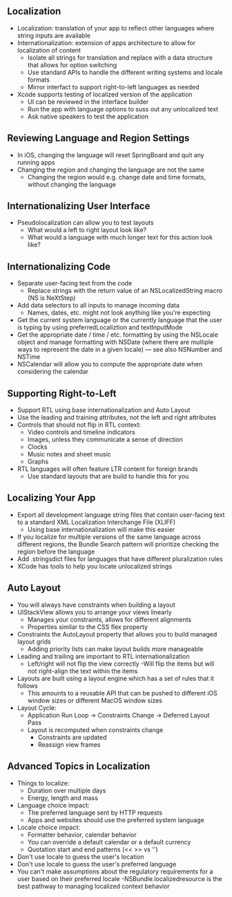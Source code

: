 ## Localization

- Localization: translation of your app to reflect other languages where string inputs are available
- Internationalization: extension of apps architecture to allow for localization of content
    - Isolate all strings for translation and replace with a data structure that allows for option switching
    - Use standard APIs to handle the different writing systems and locale formats
    - Mirror interfact to support right-to-left languages as needed
- Xcode supports testing of localized version of the application
    - UI can be reviewed in the interface builder
    - Run the app with language options to suss out any unlocalized text
    - Ask native speakers to test the application

## Reviewing Language and Region Settings

- In iOS, changing the language will reset SpringBoard and quit any running apps
- Changing the region and changing the language are not the same
    - Changing the region would e.g. change date and time formats, without changing the language

## Internationalizing User Interface

- Pseudolocalization can allow you to test layouts
    - What would a left to right layout look like?
    - What would a language with much longer text for this action look like?

## Internationalizing Code

- Separate user-facing text from the code
    - Replace strings with the return value of an NSLocalizedString macro (NS is NeXtStep)
- Add data selectors to all inputs to manage incoming data 
    - Names, dates, etc. might not look anything like you're expecting
- Get the current system language or the currently language that the user is typing by using preferredLocaliztion and textInputMode
- Get the appropriate date / time / etc. formatting by using the NSLocale object and manage formatting with NSDate  (where there are multiple ways to represent the date in a given locale) — see also NSNumber and NSTime
- NSCalendar will allow you to compute the appropriate date when considering the calendar 

## Supporting Right-to-Left

- Support RTL using base internationalization and Auto Layout
- Use the leading and training attributes, not the left and right attributes
- Controls that should not flip in RTL context:
    - Video controls and timeline indicators
    - Images, unless they communicate a sense of direction
    - Clocks
    - Music notes and sheet music
    - Graphs
- RTL languages will often feature LTR content for foreign brands
    - Use standard layouts that are build to handle this for you

## Localizing Your App

- Export all development language string files that contain user-facing text to a standard XML Localization Interchange File (XLIFF)
    - Using base internationalization will make this easier
- If you localize for multiple versions of the same language across different regions, the Bundle Search pattern will prioritize checking the region before the language
- Add .stringsdict files for languages that have different pluralization rules
- XCode has tools to help you locate unlocalized strings


## Auto Layout

- You will always have constraints when building a layout
- UIStackView allows you to arrange your views linearly
    - Manages your constraints, allows for different alignments
    - Properties similar to the CSS flex property
- Constraints the AutoLayout property that allows you to build managed layout grids
    - Adding priority lists can make layout builds more manageable
- Leading and trailing are important to RTL internationalization
    - Left/right will not flip the view correctly
    -Will flip the items but will not right-align the text within the items
- Layouts are built using a layout engine which has a set of rules that it follows
    - This amounts to a reusable API that can be pushed to different iOS window sizes or different MacOS window sizes
- Layout Cycle:
    - Application Run Loop -> Constraints Change -> Deferred Layout Pass
    - Layout is recomputed when constraints change
        - Constraints are updated
        - Reassign view frames

## Advanced Topics in Localization

- Things to localize:
    - Duration over multiple days
    - Energy, length and mass
- Language choice impact:
    - The preferred language sent by HTTP requests
    - Apps and websites should use the preferred system language
- Locale choice impact: 
    - Formatter behavior, calendar behavior
    - You can override a default calendar or a default currency
    - Quotation start and end patterns (<< >> vs '')
- Don't use locale to guess the user's location
- Don't use locale to guess the user's preferred language
- You can't make assumptions about the regulatory requirements for a user based on their preferred locale
-NSBundle.localizedresource is the best pathway to managing localized context behavior


